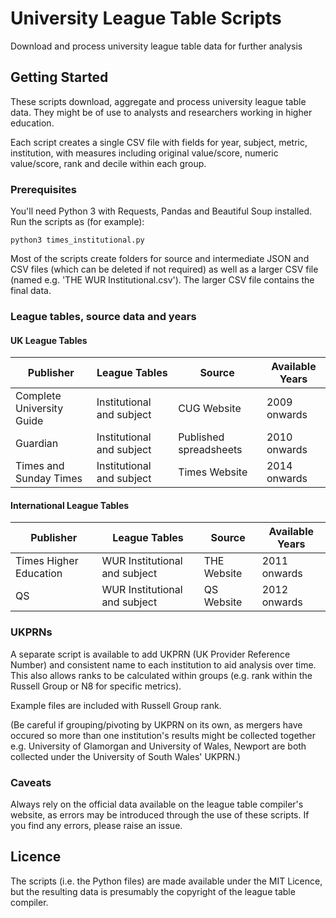 # University League Table Scripts

Download and process university league table data for further analysis

## Getting Started

These scripts download, aggregate and process university league table data. They might be of use to analysts and researchers working in higher education.

Each script creates a single CSV file with fields for year, subject, metric, institution, with measures including original value/score, numeric value/score, rank and decile within each group.

### Prerequisites

You'll need Python 3 with Requests, Pandas and Beautiful Soup installed. Run the scripts as (for example):

```
python3 times_institutional.py
```

Most of the scripts create folders for source and intermediate JSON and CSV files (which can be deleted if not required) as well as a larger CSV file (named e.g. 'THE WUR Institutional.csv'). The larger CSV file contains the final data.

### League tables, source data and years

#### UK League Tables

| Publisher | League Tables | Source | Available Years
| --- | --- | --- | --- |
| Complete University Guide | Institutional and subject | CUG Website | 2009 onwards |
| Guardian | Institutional and subject | Published spreadsheets | 2010 onwards |
| Times and Sunday Times | Institutional and subject | Times Website | 2014 onwards |

#### International League Tables

| Publisher | League Tables | Source | Available Years
| --- | --- | --- | --- |
| Times Higher Education | WUR Institutional and subject | THE Website | 2011 onwards |
| QS | WUR Institutional and subject | QS Website | 2012 onwards |

### UKPRNs

A separate script is available to add UKPRN (UK Provider Reference Number) and consistent name to each institution to aid analysis over time. This also allows ranks to be calculated within groups (e.g. rank within the Russell Group or N8 for specific metrics).

Example files are included with Russell Group rank.

(Be careful if grouping/pivoting by UKPRN on its own, as mergers have occured so more than one institution's results might be collected together e.g. University of Glamorgan and University of Wales, Newport are both collected under the University of South Wales' UKPRN.)

### Caveats

Always rely on the official data available on the league table compiler's website, as errors may be introduced through the use of these scripts. If you find any errors, please raise an issue.

## Licence

The scripts (i.e. the Python files) are made available under the MIT Licence, but the resulting data is presumably the copyright of the league table compiler.